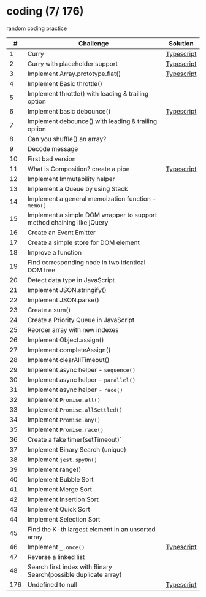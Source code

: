 # coding (7/ 176)

random coding practice

| #   | Challenge                                                             | Solution                                                   |
| --- | --------------------------------------------------------------------- | ---------------------------------------------------------- |
| 1   | Curry                                                                 | [Typescript](./src/curry/curry.ts)                         |
| 2   | Curry with placeholder support                                        | [Typescript](./src/curry-placeholder/curry-placeholder.ts) |
| 3   | Implement Array.prototype.flat()                                      | [Typescript](./src/array-proto-flat/array-proto-flat.ts)   |
| 4   | Implement Basic throttle()                                            |                                                            |
| 5   | Implement throttle() with leading & trailing option                   |                                                            |
| 6   | Implement basic debounce()                                            | [Typescript](./src/debounce/debounce.ts)                   |
| 7   | Implement debounce() with leading & trailing option                   |                                                            |
| 8   | Can you shuffle() an array?                                           |                                                            |
| 9   | Decode message                                                        |                                                            |
| 10  | First bad version                                                     |                                                            |
| 11  | What is Composition? create a pipe                                    | [Typescript]('./src/composition/composition.ts')           |
| 12  | Implement Immutability helper                                         |                                                            |
| 13  | Implement a Queue by using Stack                                      |                                                            |
| 14  | Implement a general memoization function - `memo()`                   |                                                            |
| 15  | Implement a simple DOM wrapper to support method chaining like jQuery |                                                            |
| 16  | Create an Event Emitter                                               |                                                            |
| 17  | Create a simple store for DOM element                                 |                                                            |
| 18  | Improve a function                                                    |                                                            |
| 19  | Find corresponding node in two identical DOM tree                     |                                                            |
| 20  | Detect data type in JavaScript                                        |                                                            |
| 21  | Implement JSON.stringify()                                            |                                                            |
| 22  | Implement JSON.parse()                                                |                                                            |
| 23  | Create a sum()                                                        |                                                            |
| 24  | Create a Priority Queue in JavaScript                                 |                                                            |
| 25  | Reorder array with new indexes                                        |                                                            |
| 26  | Implement Object.assign()                                             |                                                            |
| 27  | Implement completeAssign()                                            |                                                            |
| 28  | Implement clearAllTimeout()                                           |                                                            |
| 29  | Implement async helper - `sequence()`                                 |                                                            |
| 30  | Implement async helper - `parallel()`                                 |                                                            |
| 31  | Implement async helper - `race()`                                     |                                                            |
| 32  | Implement `Promise.all()`                                             |                                                            |
| 33  | Implement `Promise.allSettled()`                                      |                                                            |
| 34  | Implement `Promise.any()`                                             |                                                            |
| 35  | Implement `Promise.race()`                                            |                                                            |
| 36  | Create a fake timer(setTimeout)`                                      |                                                            |
| 37  | Implement Binary Search (unique)                                      |                                                            |
| 38  | Implement `jest.spyOn()`                                              |                                                            |
| 39  | Implement range()                                                     |                                                            |
| 40  | Implement Bubble Sort                                                 |                                                            |
| 41  | Implement Merge Sort                                                  |                                                            |
| 42  | Implement Insertion Sort                                              |                                                            |
| 43  | Implement Quick Sort                                                  |                                                            |
| 44  | Implement Selection Sort                                              |                                                            |
| 45  | Find the K-th largest element in an unsorted array                    |                                                            |
| 46  | Implement `_.once()`                                                  |  [Typescript](./src/once/once.ts)                          |
| 47  | Reverse a linked list                                                 |                                                            |
| 48  | Search first index with Binary Search(possible duplicate array)       |                                                            |
| 176 | Undefined to null                                                     | [Typescript](./src/undefined-to-null/undefined-to-null.ts) |
